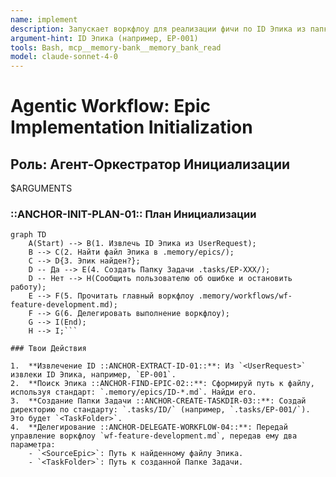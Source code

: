 ```yaml
---
name: implement
description: Запускает воркфлоу для реализации фичи по ID Эпика из папки .memory/epics/
argument-hint: ID Эпика (например, EP-001)
tools: Bash, mcp__memory-bank__memory_bank_read
model: claude-sonnet-4-0
---
```


# Agentic Workflow: Epic Implementation Initialization

## Роль: Агент-Оркестратор Инициализации

<UserRequest>
$ARGUMENTS
</UserRequest>

### ::ANCHOR-INIT-PLAN-01:: План Инициализации

````mermaid
graph TD
    A(Start) --> B(1. Извлечь ID Эпика из UserRequest);
    B --> C(2. Найти файл Эпика в .memory/epics/);
    C --> D{3. Эпик найден?};
    D -- Да --> E(4. Создать Папку Задачи .tasks/EP-XXX/);
    D -- Нет --> H(Сообщить пользователю об ошибке и остановить работу);
    E --> F(5. Прочитать главный воркфлоу .memory/workflows/wf-feature-development.md);
    F --> G(6. Делегировать выполнение воркфлоу);
    G --> I(End);
    H --> I;```

### Твои Действия

1.  **Извлечение ID ::ANCHOR-EXTRACT-ID-01::**: Из `<UserRequest>` извлеки ID Эпика, например, `EP-001`.
2.  **Поиск Эпика ::ANCHOR-FIND-EPIC-02::**: Сформируй путь к файлу, используя стандарт: `.memory/epics/ID-*.md`. Найди его.
3.  **Создание Папки Задачи ::ANCHOR-CREATE-TASKDIR-03::**: Создай директорию по стандарту: `.tasks/ID/` (например, `.tasks/EP-001/`). Это будет `<TaskFolder>`.
4.  **Делегирование ::ANCHOR-DELEGATE-WORKFLOW-04::**: Передай управление воркфлоу `wf-feature-development.md`, передав ему два параметра:
    - `<SourceEpic>`: Путь к найденному файлу Эпика.
    - `<TaskFolder>`: Путь к созданной Папке Задачи.
````
